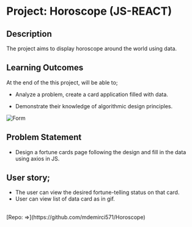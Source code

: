# Project: Horoscope (JS-REACT)

## Description

The project aims to display horoscope around the world using data.

## Learning Outcomes

At the end of the this project, will be able to;

- Analyze a problem, create a card application filled with data.

- Demonstrate their knowledge of algorithmic design principles.


![Form](./src/helpers/animation.gif)
## Problem Statement

- Design a fortune cards page following the design and fill in the data using axios in JS.

## User story;

- The user can view the desired fortune-telling status on that card.
- User can view list of data card as in gif.

<br>
[Repo: =>](https://github.com/mdemirci571/Horoscope)